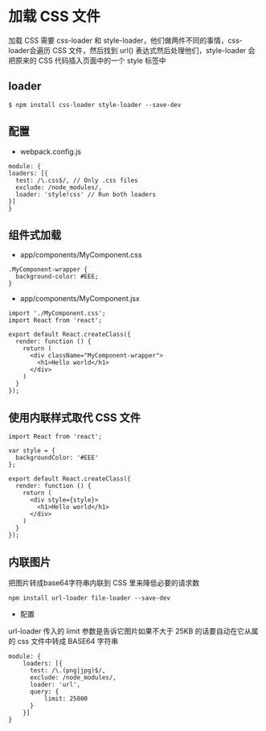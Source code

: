 # 加载 CSS 文件

加载 CSS 需要 css-loader 和 style-loader，他们做两件不同的事情，css-loader会遍历 CSS 文件，然后找到 url() 表达式然后处理他们，style-loader 会把原来的 CSS 代码插入页面中的一个 style 标签中

## loader

`$ npm install css-loader style-loader --save-dev`

## 配置

* webpack.config.js

```
module: {
loaders: [{
  test: /\.css$/, // Only .css files
  exclude: /node_modules/,
  loader: 'style!css' // Run both loaders
}]
}
```

## 组件式加载

* app/components/MyComponent.css

```
.MyComponent-wrapper {
  background-color: #EEE;
}
```

* app/components/MyComponent.jsx

```
import './MyComponent.css';
import React from 'react';

export default React.createClass({
  render: function () {
    return (
      <div className="MyComponent-wrapper">
        <h1>Hello world</h1>
      </div>
    )
  }
});
```

## 使用内联样式取代 CSS 文件

```
import React from 'react';

var style = {
  backgroundColor: '#EEE'
};

export default React.createClass({
  render: function () {
    return (
      <div style={style}>
        <h1>Hello world</h1>
      </div>
    )
  }
});
```

## 内联图片

把图片转成base64字符串内联到 CSS 里来降低必要的请求数

`npm install url-loader file-loader --save-dev`

* 配置

url-loader 传入的 limit 参数是告诉它图片如果不大于 25KB 的话要自动在它从属的 css 文件中转成 BASE64 字符串

```
module: {
    loaders: [{
      test: /\.(png|jpg)$/,
      exclude: /node_modules/,
      loader: 'url',
      query: {
          limit: 25000
      }
    }]
}
```